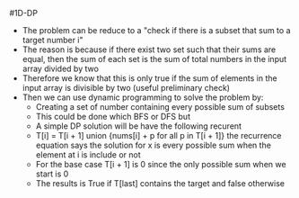 #1D-DP 
- The problem can be reduce to a "check if there is a subset that sum to a target number i"
- The reason is because if there exist two set such that their sums are equal, then the sum of each set is the sum of total numbers in the input array divided by two
- Therefore we know that this is only true if the sum of elements in the input array is divisible by two (useful preliminary check)
- Then we can use dynamic programming to solve the problem by:
	- Creating a set of number containing every possible sum of subsets
	- This could be done which BFS or DFS but 
	- A simple DP solution will be have the following recurent
	- T[i] = T[i + 1] union {nums[i] + p for all p in T[i + 1]}  the recurrence equation says the solution for x is every possible sum when the element at i is include or not
	- For the base case T[i + 1] is 0 since the only possible sum when we start is 0
	- The results is True if T[last] contains the target and false otherwise